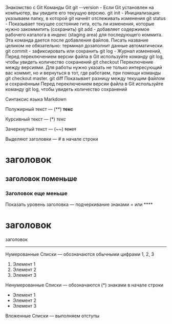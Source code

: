 Знакомство с Git
Команды Git
git --version - Если Git установлен на компьютер, вы увидите его текущую версию.
git init      - Инициализация: указываем папку, в которой git начнёт отслеживать изменения
git status    - Показывает текущее состояние гита, есть ли изменения, которые нужно закоммитить (сохранить)
git add       - добавляет содержимое рабочего каталога в индекс (staging area) для последующего коммита. Эта команда дается после добавления файлов. Писать название целиком не обязательно: терминал дозаполнит данные автоматически.
git commit    - зафиксировать или сохранить
git log       - Журнал изменений, Перед переключением версии файла в Git используйте команду git log, чтобы увидеть количество сохранений
git checkout Переключение между версиями. Для работы нужно указать не только интересующий вас коммит, но и вернуться в тот, где работаем, при помощи команды git checkout master.
git diff  Показывает разницу между текущим файлом и сохранённым Перед переключением версии файла в Git используйте команду git log, чтобы увидеть количество сохранений
 
 Синтаксис языка Markdown

 Полужирный текст — (**) **текс**

 Курсивный текст — (*) *текс*

 Зачеркнутый текст — (~~) ~~текст~~

 Выделяют заголовки — # в начале строки 
 # заголовок 

 ## заголовок поменьше

 ### Заголовок еще меньше
Показать уровень заголовка — подчеркивание знаками = или ****

заголовок 
=========
заголовок 
*********

Нумерованные Списки — обозначаются обычными цифрами 1, 2, 3
1. Элемент 1
2. Элемент 2
3. Элемент 3

 Ненумерованные Списки — обозначаются (*) знаками в начале строки
* Элемент 1
* Элемент 2
* Элемент 3

 Вложенные Списки — выполняем отступы

